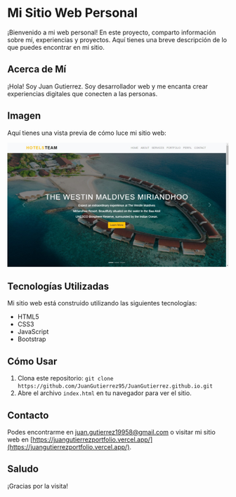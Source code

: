 # Mi Sitio Web Personal

¡Bienvenido a mi web personal! En este proyecto, comparto información sobre mí, experiencias y proyectos. Aquí tienes una breve descripción de lo que puedes encontrar en mi sitio.

## Acerca de Mí

¡Hola! Soy Juan Gutierrez. Soy desarrollador web y me encanta crear experiencias digitales que conecten a las personas.

## Imagen

Aquí tienes una vista previa de cómo luce mi sitio web:

![Vista Previa](images/web.jpg)

## Tecnologías Utilizadas

Mi sitio web está construido utilizando las siguientes tecnologías:

- HTML5
- CSS3
- JavaScript
- Bootstrap

## Cómo Usar

1. Clona este repositorio: `git clone https://github.com/JuanGutierrez95/JuanGutierrez.github.io.git`
2. Abre el archivo `index.html` en tu navegador para ver el sitio.

## Contacto

Podes encontrarme en [juan.gutierrez19958@gmail.com](mailto:juan.gutierrez19958@gmail.com) o visitar mi sitio web en [https://juangutierrezportfolio.vercel.app/](https://juangutierrezportfolio.vercel.app/).

## Saludo

¡Gracias por la visita!
